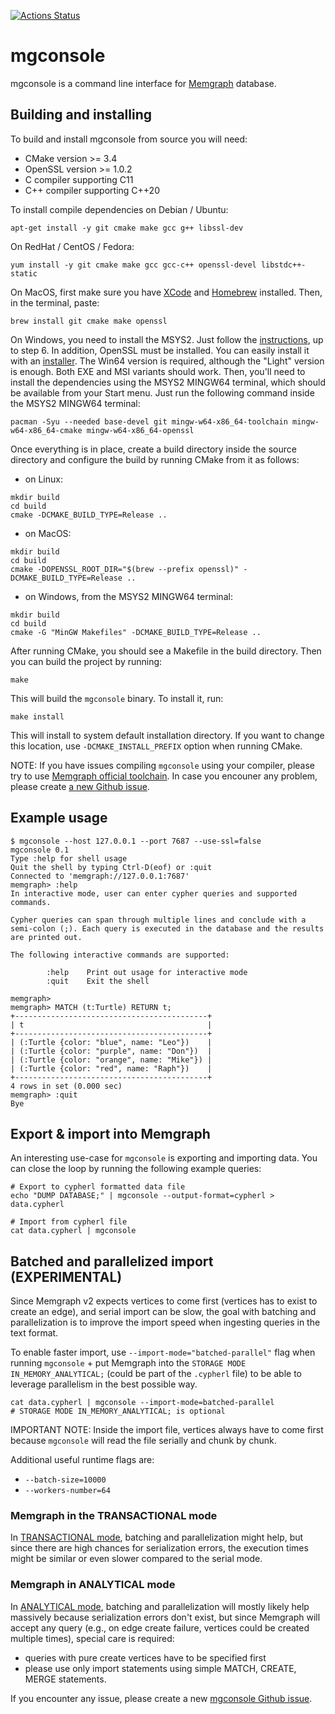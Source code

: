 [![Actions Status](https://github.com/memgraph/mgconsole/workflows/CI/badge.svg)](https://github.com/memgraph/mgconsole/actions)

# mgconsole

mgconsole is a command line interface for [Memgraph](https://memgraph.com)
database.

## Building and installing

To build and install mgconsole from source you will need:
  - CMake version >= 3.4
  - OpenSSL version >= 1.0.2
  - C compiler supporting C11
  - C++ compiler supporting C++20

To install compile dependencies on Debian / Ubuntu:

```
apt-get install -y git cmake make gcc g++ libssl-dev
```

On RedHat / CentOS / Fedora:

```
yum install -y git cmake make gcc gcc-c++ openssl-devel libstdc++-static
```

On MacOS, first make sure you have [XCode](https://developer.apple.com/xcode/) and [Homebrew](https://brew.sh) installed. Then, in the terminal, paste:

```
brew install git cmake make openssl
```

On Windows, you need to install the MSYS2. Just follow the [instructions](https://www.msys2.org), up to step 6.
In addition, OpenSSL must be installed. You can easily install it with an
[installer](https://slproweb.com/products/Win32OpenSSL.html). The Win64
version is required, although the "Light" version is enough. Both EXE and MSI
variants should work.
Then, you'll need to install the dependencies using the MSYS2 MINGW64 terminal,
which should be available from your Start menu. Just run the following command
inside the MSYS2 MINGW64 terminal:

```
pacman -Syu --needed base-devel git mingw-w64-x86_64-toolchain mingw-w64-x86_64-cmake mingw-w64-x86_64-openssl
```

Once everything is in place, create a build directory inside the source
directory and configure the build by running CMake from it as follows:

* on Linux:
```
mkdir build
cd build
cmake -DCMAKE_BUILD_TYPE=Release ..
```

* on MacOS:
```
mkdir build
cd build
cmake -DOPENSSL_ROOT_DIR="$(brew --prefix openssl)" -DCMAKE_BUILD_TYPE=Release ..
```

* on Windows, from the MSYS2 MINGW64 terminal:
```
mkdir build
cd build
cmake -G "MinGW Makefiles" -DCMAKE_BUILD_TYPE=Release ..
```

After running CMake, you should see a Makefile in the build directory. Then you
can build the project by running:
```
make
```

This will build the `mgconsole` binary. To install it, run:
```
make install
```

This will install to system default installation directory. If you want to
change this location, use `-DCMAKE_INSTALL_PREFIX` option when running CMake.

NOTE: If you have issues compiling `mgconsole` using your compiler, please try to use
[Memgraph official toolchain](https://memgraph.notion.site/Toolchain-37c37c84382149a58d09b2ccfcb410d7).
In case you encouner any problem, please create
[a new Github issue](https://github.com/memgraph/mgconsole/issues/new).

## Example usage

```
$ mgconsole --host 127.0.0.1 --port 7687 --use-ssl=false
mgconsole 0.1
Type :help for shell usage
Quit the shell by typing Ctrl-D(eof) or :quit
Connected to 'memgraph://127.0.0.1:7687'
memgraph> :help
In interactive mode, user can enter cypher queries and supported commands.

Cypher queries can span through multiple lines and conclude with a
semi-colon (;). Each query is executed in the database and the results
are printed out.

The following interactive commands are supported:

        :help    Print out usage for interactive mode
        :quit    Exit the shell

memgraph>
memgraph> MATCH (t:Turtle) RETURN t;
+-------------------------------------------+
| t                                         |
+-------------------------------------------+
| (:Turtle {color: "blue", name: "Leo"})    |
| (:Turtle {color: "purple", name: "Don"})  |
| (:Turtle {color: "orange", name: "Mike"}) |
| (:Turtle {color: "red", name: "Raph"})    |
+-------------------------------------------+
4 rows in set (0.000 sec)
memgraph> :quit
Bye
```

## Export & import into Memgraph

An interesting use-case for `mgconsole` is exporting and importing data.
You can close the loop by running the following example queries:

```
# Export to cypherl formatted data file
echo "DUMP DATABASE;" | mgconsole --output-format=cypherl > data.cypherl

# Import from cypherl file
cat data.cypherl | mgconsole
```

## Batched and parallelized import (EXPERIMENTAL)

Since Memgraph v2 expects vertices to come first (vertices has to exist to
create an edge), and serial import can be slow, the goal with batching and
parallelization is to improve the import speed when ingesting queries in the
text format.

To enable faster import, use `--import-mode="batched-parallel"` flag when
running `mgconsole` + put Memgraph into the `STORAGE MODE
IN_MEMORY_ANALYTICAL;` (could be part of the `.cypherl` file) to be able to
leverage parallelism in the best possible way.

```
cat data.cypherl | mgconsole --import-mode=batched-parallel
# STORAGE MODE IN_MEMORY_ANALYTICAL; is optional
```

IMPORTANT NOTE: Inside the import file, vertices always have to come first
because `mgconsole` will read the file serially and chunk by chunk.

Additional useful runtime flags are:
  - `--batch-size=10000`
  - `--workers-number=64`

### Memgraph in the TRANSACTIONAL mode

In [TRANSACTIONAL
mode](https://memgraph.com/docs/memgraph/reference-guide/storage-modes#transactional-storage-mode-default),
batching and parallelization might help, but since there are high chances for
serialization errors, the execution times might be similar or even slower
compared to the serial mode.

### Memgraph in ANALYTICAL mode

In [ANALYTICAL
mode](https://memgraph.com/docs/memgraph/reference-guide/storage-modes#analytical-storage-mode),
batching and parallelization will mostly likely help massively because
serialization errors don't exist, but since Memgraph will accept any query
(e.g., on edge create failure, vertices could be created multiple times),
special care is required:
  - queries with pure create vertices have to be specified first
  - please use only import statements using simple MATCH, CREATE, MERGE
    statements.

If you encounter any issue, please create a new [mgconsole Github issue](https://github.com/memgraph/mgconsole/issues).
